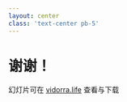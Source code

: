 ```yaml
---
layout: center
class: 'text-center pb-5'
---
```


# 谢谢！

幻灯片可在 [vidorra.life](https://vidorra.life/talks) 查看与下载
